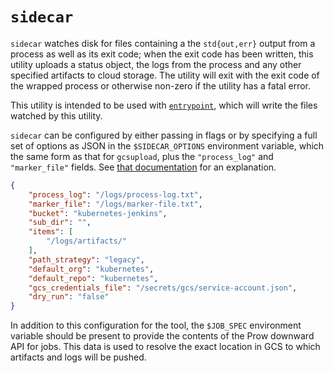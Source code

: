 # `sidecar`

`sidecar` watches disk for files containing a the `std{out,err}` output from a process as well as
its exit code; when the exit code has been written, this utility uploads a status object, the logs
from the process and any other specified artifacts to cloud storage. The utility will exit with the
exit code of the wrapped process or otherwise non-zero if the utility has a fatal error.

This utility is intended to be used with [`entrypoint`](./../sidecar/README.md), which will
write the files watched by this utility.

`sidecar` can be configured by either passing in flags or by specifying a full set of options
as JSON in the `$SIDECAR_OPTIONS` environment variable, which the same form as that for
`gcsupload`, plus the `"process_log"` and `"marker_file"` fields. See
[that documentation](./../gcsupload/README.md) for an explanation.

```json
{
    "process_log": "/logs/process-log.txt",
    "marker_file": "/logs/marker-file.txt",
    "bucket": "kubernetes-jenkins",
    "sub_dir": "",
    "items": [
        "/logs/artifacts/"
    ],
    "path_strategy": "legacy",
    "default_org": "kubernetes",
    "default_repo": "kubernetes",
    "gcs_credentials_file": "/secrets/gcs/service-account.json",
    "dry_run": "false"
}
```

In addition to this configuration for the tool, the `$JOB_SPEC` environment variable should be
present to provide the contents of the Prow downward API for jobs. This data is used to resolve
the exact location in GCS to which artifacts and logs will be pushed.
